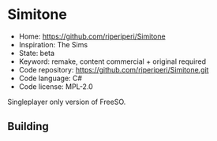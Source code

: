 # Simitone

- Home: https://github.com/riperiperi/Simitone
- Inspiration: The Sims
- State: beta
- Keyword: remake, content commercial + original required
- Code repository: https://github.com/riperiperi/Simitone.git
- Code language: C#
- Code license: MPL-2.0

Singleplayer only version of FreeSO.

## Building
